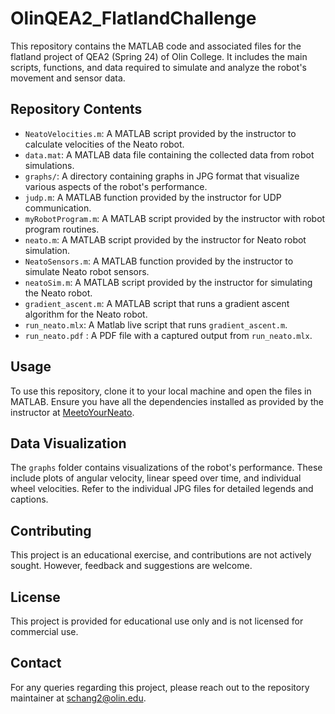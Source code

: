 # OlinQEA2_FlatlandChallenge

This repository contains the MATLAB code and associated files for the flatland project of QEA2 (Spring 24) of Olin College. It includes the main scripts, functions, and data required to simulate and analyze the robot's movement and sensor data.

## Repository Contents

- `NeatoVelocities.m`: A MATLAB script provided by the instructor to calculate velocities of the Neato robot.
- `data.mat`: A MATLAB data file containing the collected data from robot simulations.
- `graphs/`: A directory containing graphs in JPG format that visualize various aspects of the robot's performance.
- `judp.m`: A MATLAB function provided by the instructor for UDP communication.
- `myRobotProgram.m`: A MATLAB script provided by the instructor with robot program routines.
- `neato.m`: A MATLAB script provided by the instructor for Neato robot simulation.
- `NeatoSensors.m`: A MATLAB function provided by the instructor to simulate Neato robot sensors.
- `neatoSim.m`: A MATLAB script provided by the instructor for simulating the Neato robot.
- `gradient_ascent.m`: A MATLAB script that runs a gradient ascent algorithm for the Neato robot.
- `run_neato.mlx`: A Matlab live script that runs `gradient_ascent.m`.
- `run_neato.pdf` : A PDF file with a captured output from `run_neato.mlx`.

## Usage

To use this repository, clone it to your local machine and open the files in MATLAB. Ensure you have all the dependencies installed as provided by the instructor at [MeetoYourNeato](https://qeacourse.github.io/NeatoRobo/How_To/meeto_your_neato).  

## Data Visualization

The `graphs` folder contains visualizations of the robot's performance. These include plots of angular velocity, linear speed over time, and individual wheel velocities. Refer to the individual JPG files for detailed legends and captions.

## Contributing

This project is an educational exercise, and contributions are not actively sought. However, feedback and suggestions are welcome.

## License

This project is provided for educational use only and is not licensed for commercial use.

## Contact

For any queries regarding this project, please reach out to the repository maintainer at schang2@olin.edu.
